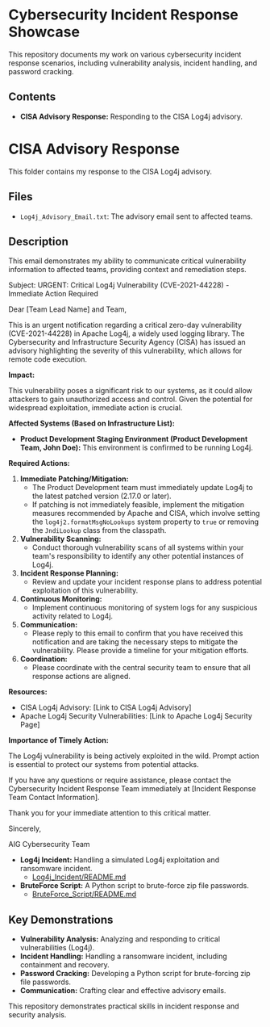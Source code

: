 # Cybersecurity Incident Response Showcase

This repository documents my work on various cybersecurity incident response scenarios, including vulnerability analysis, incident handling, and password cracking.

## Contents

* **CISA Advisory Response:** Responding to the CISA Log4j advisory.
# CISA Advisory Response

This folder contains my response to the CISA Log4j advisory.

## Files

* `Log4j_Advisory_Email.txt`: The advisory email sent to affected teams.

## Description

This email demonstrates my ability to communicate critical vulnerability information to affected teams, providing context and remediation steps.

Subject: URGENT: Critical Log4j Vulnerability (CVE-2021-44228) - Immediate Action Required

Dear [Team Lead Name] and Team,

This is an urgent notification regarding a critical zero-day vulnerability (CVE-2021-44228) in Apache Log4j, a widely used logging library. The Cybersecurity and Infrastructure Security Agency (CISA) has issued an advisory highlighting the severity of this vulnerability, which allows for remote code execution.

**Impact:**

This vulnerability poses a significant risk to our systems, as it could allow attackers to gain unauthorized access and control. Given the potential for widespread exploitation, immediate action is crucial.

**Affected Systems (Based on Infrastructure List):**

* **Product Development Staging Environment (Product Development Team, John Doe):** This environment is confirmed to be running Log4j.

**Required Actions:**

1.  **Immediate Patching/Mitigation:**
    * The Product Development team must immediately update Log4j to the latest patched version (2.17.0 or later).
    * If patching is not immediately feasible, implement the mitigation measures recommended by Apache and CISA, which involve setting the `log4j2.formatMsgNoLookups` system property to `true` or removing the `JndiLookup` class from the classpath.
2.  **Vulnerability Scanning:**
    * Conduct thorough vulnerability scans of all systems within your team's responsibility to identify any other potential instances of Log4j.
3.  **Incident Response Planning:**
    * Review and update your incident response plans to address potential exploitation of this vulnerability.
4.  **Continuous Monitoring:**
    * Implement continuous monitoring of system logs for any suspicious activity related to Log4j.
5.  **Communication:**
    * Please reply to this email to confirm that you have received this notification and are taking the necessary steps to mitigate the vulnerability. Please provide a timeline for your mitigation efforts.
6.  **Coordination:**
    * Please coordinate with the central security team to ensure that all response actions are aligned.

**Resources:**

* CISA Log4j Advisory: [Link to CISA Log4j Advisory]
* Apache Log4j Security Vulnerabilities: [Link to Apache Log4j Security Page]

**Importance of Timely Action:**

The Log4j vulnerability is being actively exploited in the wild. Prompt action is essential to protect our systems from potential attacks.

If you have any questions or require assistance, please contact the Cybersecurity Incident Response Team immediately at [Incident Response Team Contact Information].

Thank you for your immediate attention to this critical matter.

Sincerely,

AIG Cybersecurity Team

* **Log4j Incident:** Handling a simulated Log4j exploitation and ransomware incident.
    * [Log4j_Incident/README.md](Log4j_Incident/README.md)
* **BruteForce Script:** A Python script to brute-force zip file passwords.
    * [BruteForce_Script/README.md](BruteForce_Script/README.md)

## Key Demonstrations

* **Vulnerability Analysis:** Analyzing and responding to critical vulnerabilities (Log4j).
* **Incident Handling:** Handling a ransomware incident, including containment and recovery.
* **Password Cracking:** Developing a Python script for brute-forcing zip file passwords.
* **Communication:** Crafting clear and effective advisory emails.

This repository demonstrates practical skills in incident response and security analysis.
